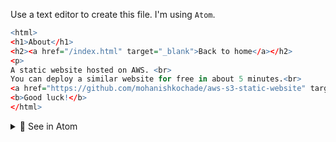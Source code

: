 Use a text editor to create this file. I'm using `Atom`.

```r
<html>
<h1>About</h1>
<h2><a href="/index.html" target="_blank">Back to home</a></h2>
<p>
A static website hosted on AWS. <br>
You can deploy a similar website for free in about 5 minutes.<br>
<a href="https://github.com/mohanishkochade/aws-s3-static-website" target="_blank">Instructions</a>. <br>
<b>Good luck!</b>
</html>
```

<details>
<summary>🔴 See in Atom</summary>
<p> 

[![2.png](https://i.postimg.cc/vZX2sGQM/2.png)](https://postimg.cc/21b7dRbX)

</p>
</details>